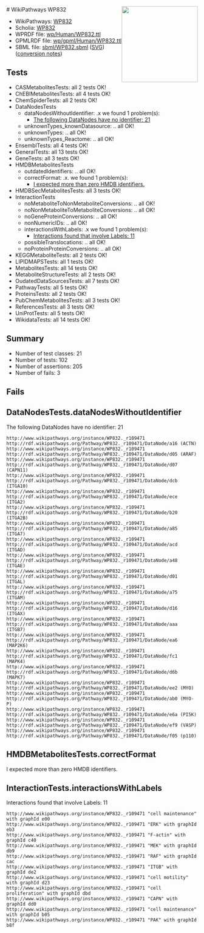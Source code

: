 <img style="float: right; width: 200px" src="../logo.png" />
# WikiPathways WP832

* WikiPathways: [WP832](https://identifiers.org/wikipathways:WP832)
* Scholia: [WP832](https://scholia.toolforge.org/wikipathways/WP832)
* WPRDF file: [wp/Human/WP832.ttl](../wp/Human/WP832.ttl)
* GPMLRDF file: [wp/gpml/Human/WP832.ttl](../wp/gpml/Human/WP832.ttl)
* SBML file: [sbml/WP832.sbml](../sbml/WP832.sbml) ([SVG](../sbml/WP832.svg)) ([conversion notes](../sbml/WP832.txt))

## Tests
* CASMetabolitesTests: all 2 tests OK!
* ChEBIMetabolitesTests: all 4 tests OK!
* ChemSpiderTests: all 2 tests OK!
* DataNodesTests
    * dataNodesWithoutIdentifier: .x we found 1 problem(s):
        * [The following DataNodes have no identifier: 21](#8792c4b0)
    * unknownTypes_knownDatasource: .. all OK!
    * unknownTypes: .. all OK!
    * unknownTypes_Reactome: .. all OK!
* EnsemblTests: all 4 tests OK!
* GeneralTests: all 13 tests OK!
* GeneTests: all 3 tests OK!
* HMDBMetabolitesTests
    * outdatedIdentifiers: .. all OK!
    * correctFormat: .x. we found 1 problem(s):
        * [I expected more than zero HMDB identifiers.](#ad154c1e)
* HMDBSecMetabolitesTests: all 3 tests OK!
* InteractionTests
    * noMetaboliteToNonMetaboliteConversions: .. all OK!
    * noNonMetaboliteToMetaboliteConversions: .. all OK!
    * noGeneProteinConversions: .. all OK!
    * nonNumericIDs: .. all OK!
    * interactionsWithLabels: .x we found 1 problem(s):
        * [Interactions found that involve Labels: 11](#fe97a8b9)
    * possibleTranslocations: .. all OK!
    * noProteinProteinConversions: .. all OK!
* KEGGMetaboliteTests: all 2 tests OK!
* LIPIDMAPSTests: all 1 tests OK!
* MetabolitesTests: all 14 tests OK!
* MetaboliteStructureTests: all 2 tests OK!
* OudatedDataSourcesTests: all 7 tests OK!
* PathwayTests: all 5 tests OK!
* ProteinsTests: all 2 tests OK!
* PubChemMetabolitesTests: all 3 tests OK!
* ReferencesTests: all 3 tests OK!
* UniProtTests: all 5 tests OK!
* WikidataTests: all 14 tests OK!


## Summary

* Number of test classes: 21
* Number of tests: 102
* Number of assertions: 205
* Number of fails: 3

## Fails

<a name="8792c4b0" />

## DataNodesTests.dataNodesWithoutIdentifier

The following DataNodes have no identifier: 21
```
http://www.wikipathways.org/instance/WP832._r109471 http://rdf.wikipathways.org/Pathway/WP832._r109471/DataNode/a16 (ACTN)
http://www.wikipathways.org/instance/WP832._r109471 http://rdf.wikipathways.org/Pathway/WP832._r109471/DataNode/d05 (ARAF)
http://www.wikipathways.org/instance/WP832._r109471 http://rdf.wikipathways.org/Pathway/WP832._r109471/DataNode/d07 (CAPN11)
http://www.wikipathways.org/instance/WP832._r109471 http://rdf.wikipathways.org/Pathway/WP832._r109471/DataNode/dcb (ITGA10)
http://www.wikipathways.org/instance/WP832._r109471 http://rdf.wikipathways.org/Pathway/WP832._r109471/DataNode/ece (ITGA2)
http://www.wikipathways.org/instance/WP832._r109471 http://rdf.wikipathways.org/Pathway/WP832._r109471/DataNode/b20 (ITGA2B)
http://www.wikipathways.org/instance/WP832._r109471 http://rdf.wikipathways.org/Pathway/WP832._r109471/DataNode/a85 (ITGA7)
http://www.wikipathways.org/instance/WP832._r109471 http://rdf.wikipathways.org/Pathway/WP832._r109471/DataNode/acd (ITGAD)
http://www.wikipathways.org/instance/WP832._r109471 http://rdf.wikipathways.org/Pathway/WP832._r109471/DataNode/a48 (ITGAE)
http://www.wikipathways.org/instance/WP832._r109471 http://rdf.wikipathways.org/Pathway/WP832._r109471/DataNode/d01 (ITGAL)
http://www.wikipathways.org/instance/WP832._r109471 http://rdf.wikipathways.org/Pathway/WP832._r109471/DataNode/a75 (ITGAM)
http://www.wikipathways.org/instance/WP832._r109471 http://rdf.wikipathways.org/Pathway/WP832._r109471/DataNode/d16 (ITGAX)
http://www.wikipathways.org/instance/WP832._r109471 http://rdf.wikipathways.org/Pathway/WP832._r109471/DataNode/aaa (ITGB7)
http://www.wikipathways.org/instance/WP832._r109471 http://rdf.wikipathways.org/Pathway/WP832._r109471/DataNode/ea6 (MAP2K6)
http://www.wikipathways.org/instance/WP832._r109471 http://rdf.wikipathways.org/Pathway/WP832._r109471/DataNode/fc1 (MAPK4)
http://www.wikipathways.org/instance/WP832._r109471 http://rdf.wikipathways.org/Pathway/WP832._r109471/DataNode/d6b (MAPK7)
http://www.wikipathways.org/instance/WP832._r109471 http://rdf.wikipathways.org/Pathway/WP832._r109471/DataNode/ee2 (MYO)
http://www.wikipathways.org/instance/WP832._r109471 http://rdf.wikipathways.org/Pathway/WP832._r109471/DataNode/ab0 (MYO-P)
http://www.wikipathways.org/instance/WP832._r109471 http://rdf.wikipathways.org/Pathway/WP832._r109471/DataNode/e6a (PI5K)
http://www.wikipathways.org/instance/WP832._r109471 http://rdf.wikipathways.org/Pathway/WP832._r109471/DataNode/ef9 (VASP)
http://www.wikipathways.org/instance/WP832._r109471 http://rdf.wikipathways.org/Pathway/WP832._r109471/DataNode/f05 (p110)
```

<a name="ad154c1e" />

## HMDBMetabolitesTests.correctFormat

I expected more than zero HMDB identifiers.
<a name="fe97a8b9" />

## InteractionTests.interactionsWithLabels

Interactions found that involve Labels: 11
```
http://www.wikipathways.org/instance/WP832._r109471 "cell maintenance" with graphId e00
http://www.wikipathways.org/instance/WP832._r109471 "ERK" with graphId eb3
http://www.wikipathways.org/instance/WP832._r109471 "F-actin" with graphId c40
http://www.wikipathways.org/instance/WP832._r109471 "MEK" with graphId db9
http://www.wikipathways.org/instance/WP832._r109471 "RAF" with graphId cac
http://www.wikipathways.org/instance/WP832._r109471 "ITGB" with graphId de2
http://www.wikipathways.org/instance/WP832._r109471 "cell motility" with graphId d23
http://www.wikipathways.org/instance/WP832._r109471 "cell proliferation" with graphId dbd
http://www.wikipathways.org/instance/WP832._r109471 "CAPN" with graphId dd0
http://www.wikipathways.org/instance/WP832._r109471 "cell maintenance" with graphId b05
http://www.wikipathways.org/instance/WP832._r109471 "PAK" with graphId b8f
```

